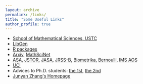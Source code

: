 ```yaml
---
layout: archive
permalink: /links/
title: "Some Useful Links"
author_profile: true
---
```


* [School of Mathematical Sciences, USTC](http://math.ustc.edu.cn/)
* [LibGen](http://libgen.rs/)  
* [R packages](https://www.rdocumentation.org/)
* [Arxiv](https://arxiv.org/), [MathSciNet](http://www.ams.org/mathscinet/)
* [ASA](http://www.amstat.org/), [JSTOR](http://www.jstor.org/), [JASA](http://www.tandfonline.com/action/showAxaArticles?journalCode=uasa20#), [JRSS-B](http://onlinelibrary.wiley.com/journal/10.1111/(ISSN)1467-9868), [Biometrika](http://biomet.oxfordjournals.org/), [Bernoulli](http://www.bernoulli-society.org/index.php/publications/bernoulli-journal/bernoulli-journal), [IMS AOS](http://imstat.org/aos)
* [UCI](http://archive.ics.uci.edu/ml/)
* Advices to Ph.D. students: [the 1st](http://www-stat.wharton.upenn.edu/~steele/Rants/AdviceGS.html), [the 2nd](http://www.cs.cmu.edu/~mblum/research/pdf/grad.html)
* [Junyan Zhang's Homepage](https://www.zhangjy9610.me/index-cn.html) 


<!--* [Jeffrey S. Rosenthal's Homepage](http://probability.ca/jeff/)-->
<!--* [Yau Contest](http://yau-contest.com/)--> 
